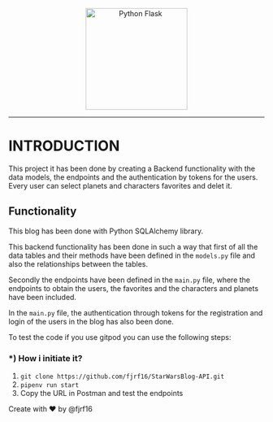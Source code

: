 <p align="center">
    <img src="https://sourcedexter.com/wp-content/uploads/2017/09/flask-python.png" width="200px" height="200px" alt="Python Flask"/>
    
</p>

---------------------------------------------------------------------------------------------------------
# INTRODUCTION

This project it has been done by creating a Backend functionality with the data models, the endpoints and the authentication by tokens for the users. Every user can select planets and characters favorites and delet it.

## Functionality

This blog has been done with Python SQLAlchemy library.

This backend functionality has been done in such a way that first of all the data tables and their methods have been defined in the `models.py` file and also the relationships between the tables.

Secondly the endpoints have been defined in the `main.py` file, where the endpoints to obtain the users, the favorites and the characters and planets have been included.

In the `main.py` file, the authentication through tokens for the registration and login of the users in the blog has also been done.

To test the code if you use gitpod you can use the following steps:

### *) How i initiate it?

1) `git clone https://github.com/fjrf16/StarWarsBlog-API.git`
2) `pipenv run start`
3) Copy the URL in Postman and test the endpoints

Create with ❤️ by @fjrf16